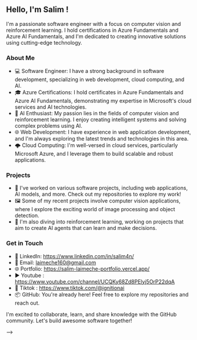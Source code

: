 ## Hello, I'm Salim !
I'm a passionate software engineer with a focus on computer vision and reinforcement learning. I hold certifications in Azure Fundamentals and Azure AI Fundamentals, and I'm dedicated to creating innovative solutions using cutting-edge technology.

### About Me

- 💻 Software Engineer: I have a strong background in software development, specializing in web development, cloud computing, and AI.
- 🎓 Azure Certifications: I hold certificates in Azure Fundamentals and Azure AI Fundamentals, demonstrating my expertise in Microsoft's cloud services and AI technologies.
- 🤖 AI Enthusiast: My passion lies in the fields of computer vision and reinforcement learning. I enjoy creating intelligent systems and solving complex problems using AI.
- 🌐 Web Development: I have experience in web application development, and I'm always exploring the latest trends and technologies in this area.
- 🌩️ Cloud Computing: I'm well-versed in cloud services, particularly Microsoft Azure, and I leverage them to build scalable and robust applications.

### Projects

- 🚀 I've worked on various software projects, including web applications, AI models, and more. Check out my repositories to explore my work!
- 🖼️ Some of my recent projects involve computer vision applications, where I explore the exciting world of image processing and object detection.
- 🤖 I'm also diving into reinforcement learning, working on projects that aim to create AI agents that can learn and make decisions.

### Get in Touch

- 🔗 LinkedIn: <https://www.linkedin.com/in/salim4n/>
- 📧 Email: <laimeche160@gmail.com>
- 🌐 Portfolio: <https://salim-laimeche-portfolio.vercel.app/>
- :arrow_forward: Youtube : <https://www.youtube.com/channel/UCQKy68Zd8PElyj5OrP22dqA>
- :musical_note: Tiktok : <https://www.tiktok.com/@ignitionai>
- 📦 GitHub: You're already here! Feel free to explore my repositories and reach out.

I'm excited to collaborate, learn, and share knowledge with the GitHub community. Let's build awesome software together!


-->

